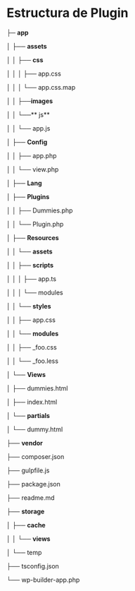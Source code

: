 # Estructura de Plugin

├─ **app**

│   ├── **assets**

│   │   ├── **css**

│   │   │   ├── app.css

│   │   │   └── app.css.map

│   │   ├──**images**

│   │   └──** js**

│   │       └── app.js

│   ├── **Config**

│   │   ├── app.php

│   │   └── view.php

│   ├── **Lang**

│   ├── **Plugins**

│   │   ├── Dummies.php

│   │   └── Plugin.php

│   ├── **Resources**

│   │   └── **assets**

│   │       ├── **scripts**

│   │       │   ├── app.ts

│   │       │   └── modules

│   │       └── **styles**

│   │           ├── app.css

│   │           └── **modules**

│   │               ├── \_foo.css

│   │               └── \_foo.less

│   └── **Views**

│       ├── dummies.html

│       ├── index.html

│       └── **partials**

│           └── dummy.html

├── **vendor**

├── composer.json

├── gulpfile.js

├── package.json

├── readme.md

├── **storage**

│   ├── **cache**

│   │   └── **views**

│   └── temp

├── tsconfig.json

└── wp-builder-app.php

